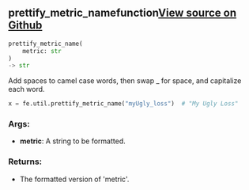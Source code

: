 ## prettify_metric_name<span class="tag">function</span><a class="sourcelink" href=https://github.com/fastestimator/fastestimator/blob/r1.2/fastestimator/util/util.py/#L341-L354>View source on Github</a>
```python
prettify_metric_name(
	metric: str
)
-> str
```
Add spaces to camel case words, then swap _ for space, and capitalize each word.

```python
x = fe.util.prettify_metric_name("myUgly_loss")  # "My Ugly Loss"
```


<h3>Args:</h3>


* **metric**: A string to be formatted. 

<h3>Returns:</h3>

<ul class="return-block"><li>    The formatted version of 'metric'.</li></ul>

